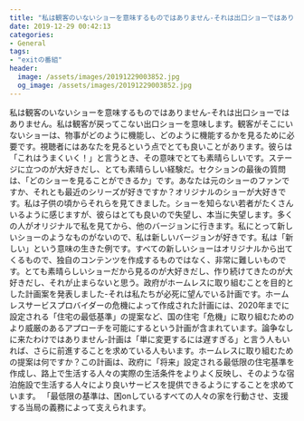 ```yaml
---
title: "私は観客のいないショーを意味するものではありません-それは出口ショーではありません。"
date: 2019-12-29 00:42:13
categories:
- General
tags:
- "exitの番組"
header:
  image: /assets/images/20191229003852.jpg
  og_image: /assets/images/20191229003852.jpg
---
```


私は観客のいないショーを意味するものではありません-それは出口ショーではありません。私は観客が戻ってこない出口ショーを意味します。観客がそこにいないショーは、物事がどのように機能し、どのように機能するかを見るために必要です。視聴者にはあなたを見るという点でとても良いことがあります。彼らは「これはうまくいく！」と言うとき、その意味でとても素晴らしいです。ステージに立つのが大好きだし、とても素晴らしい経験だ。セクションの最後の質問は、「どのショーを見ることができるか」です。あなたは元のショーのファンですか、それとも最近のシリーズが好きですか？オリジナルのショーが大好きです。私は子供の頃からそれらを見てきました。ショーを知らない若者がたくさんいるように感じますが、彼らはとても良いので失望し、本当に失望します。多くの人がオリジナルで私を見てから、他のバージョンに行きます。私にとって新しいショーのようなものがないので、私は新しいバージョンが好きです。私は「新しい」という意味の生きた例です。すべての新しいショーはオリジナルから出てくるもので、独自のコンテンツを作成するものではなく、非常に難しいものです。とても素晴らしいショーだから見るのが大好きだし、作り続けてきたのが大好きだし、それが止まらないと思う。政府がホームレスに取り組むことを目的とした計画案を発表しました-それは私たちが必死に望んでいる計画です。ホームレスサービスプロバイダーの危機によって作成された計画には、2020年までに設定される「住宅の最低基準」の提案など、国の住宅「危機」に取り組むためのより威厳のあるアプローチを可能にするという計画が含まれています。論争なしに来たわけではありません-計画は「単に変更するには遅すぎる」と言う人もいれば、さらに前進することを求めている人もいます。ホームレスに取り組むための提案は何ですか？この計画は、政府に「将来」設定される最低限の住宅基準を作成し、路上で生活する人々の実際の生活条件をよりよく反映し、そのような宿泊施設で生活する人々により良いサービスを提供できるようにすることを求めています。 「最低限の基準は、困onしているすべての人々の家を行動させ、支援する当局の義務によって支えられます。
